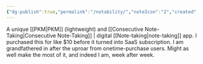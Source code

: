 ```yaml
---
{"dg-publish":true,"permalink":"/notability/","noteIcon":"2","created":"","updated":""}
---
```


A unique [[PKM\|PKM]] (lightweight) and [[Consecutive Note-Taking\|Consecutive Note-Taking]] | digital [[Note-taking\|note-taking]] app. I purchased this for like $10 before it turned into SaaS subscription. I am grandfathered in after the uproar from onetime-purchase users. Might as well make the most of it, and indeed I am, week after week.